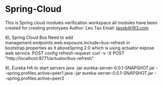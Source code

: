 # Spring-Cloud
This is Spring cloud modules verification workspace
all modules have been created for creating prototypes
Author: Leo Tao
Email: taoxb@163.com


8), Spring Cloud Bus
Need to add management.endpoints.web.exposure.include=bus-refresh in bootstrap.properties as it aboveSpring 2.0 which is using actuator expose web service.
POST config refresh request: curl -v -X POST "http://localhost:8771/actuator/bus-refresh"

9), Eureka HA
to start servers
java -jar eureka-server-0.0.1-SNAPSHOT.jar - -spring.profiles.active=peer1
java -jar eureka-server-0.0.1-SNAPSHOT.jar - -spring.profiles.active=peer2

